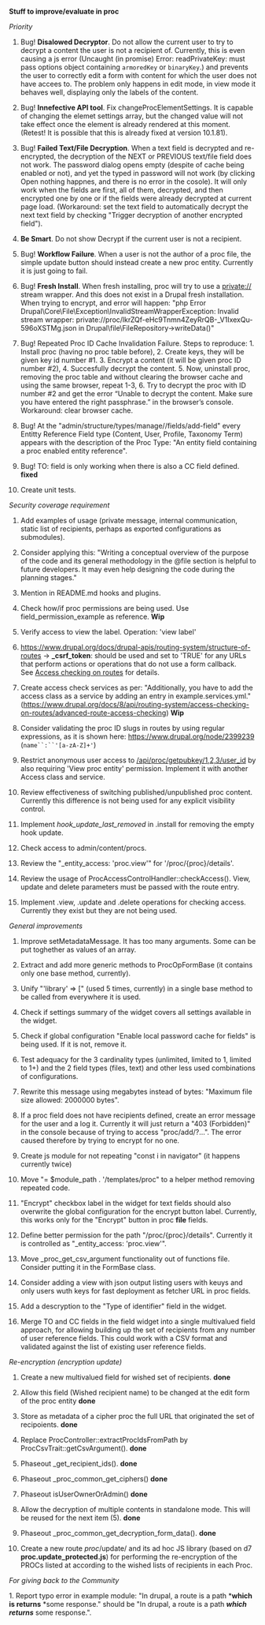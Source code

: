 **Stuff to improve/evaluate in proc**

*Priority*

1.  Bug! **Disalowed Decryptor**. Do not allow the current user to try to decrypt a content the user is not a recipient of. Currently, this is even causing a js error (Uncaught (in promise) Error: readPrivateKey: must pass options object containing `armoredKey` or `binaryKey`.) and prevents the user to correctly edit a form with content for which the user does not have accees to. The problem only happens in edit mode, in view mode it behaves well, displaying only the labels of the content.

2.  Bug! **Innefective API tool**. Fix changeProcElementSettings. It is capable of changing the elemet settings array, but the changed value will not take effect once the element is already rendered at this moment. (Retest! It is possible that this is already fixed at version 10.1.81).

3.  Bug! **Failed Text/File Decryption**. When a text field is decrypted and re-encrypted, the decryption of the NEXT or PREVIOUS text/file field does not work. The password dialog opens empty (despite of cache being enabled or not), and yet the typed in password will not work (by clicking Open nothing happnes, and there is no error in the cosole). It will only work when the fields are first, all of them, decrypted, and then encrypted one by one or if the fields were already decrypted at current page load. (Workaround: set the text field to automatically decrypt the next text field by checking "Trigger decryption of another encrypted field").

4.  **Be Smart**. Do not show Decrypt if the current user is not a recipient.

5.  Bug! **Workflow Failure**. When a user is not the author of a proc file, the simple update button should instead create a new proc entity. Currently it is just going to fail.

6.  Bug! **Fresh Install**. When fresh installing, proc will try to use a <private://> stream wrapper. And this does not exist in a Drupal fresh installation. When trying to encrypt, and error will happen: "php Error Drupal\Core\File\Exception\InvalidStreamWrapperException: Invalid stream wrapper: private://proc/lkrZQf-eHc9Tnmn4ZeyRrQB-_V1IxexQu-596oXSTMg.json in Drupal\file\FileRepository→writeData()"

7. Bug! Repeated Proc ID Cache Invalidation Failure. Steps to reproduce: 1. Install proc (having no proc table before), 2. Create keys, they will be given key id number #1. 3. Encrypt a content (it will be given proc ID number #2), 4. Succesfully decrypt the content. 5. Now, uninstall proc, removing the proc table and without clearing the browser cache and using the same browser, repeat 1-3, 6. Try to decrypt the proc with ID number #2 and get the error “Unable to decrypt the content. Make sure you have entered the right passphrase.” in the browser’s console. Workaround: clear browser cache.

8. Bug! At the "admin/structure/types/manage/<type>/fields/add-field" every Entitty Reference Field type (Content, User, Profile, Taxonomy Term) appears with the description of the Proc Type: "An entity field containing a proc enabled entity reference".

9. Bug! TO: field is only working when there is also a CC field defined. **fixed**

10. Create unit tests.

*Security coverage requirement*

1.  Add examples of usage (private message, internal communication, static list of recipients, perhaps as exported configurations as submodules).

2.  Consider applying this: "Writing a conceptual overview of the purpose of the code and its general methodology in the @file section is helpful to future developers. It may even help designing the code during the planning stages."

3.  Mention in README.md hooks and plugins.

4.  Check how/if proc permissions are being used. Use field_permission_example as reference. **Wip**

5.  Verify access to view the label. Operation: 'view label'

6.  <https://www.drupal.org/docs/drupal-apis/routing-system/structure-of-routes> → **_csrf_token**: should be used and set to 'TRUE' for any URLs that perform actions or operations that do not use a form callback. See [Access checking on routes](https://drupal.org/node/3048359) for details.

7.  Create access check services as per: "Additionally, you have to add the access class as a service by adding an entry in example.services.yml." (<https://www.drupal.org/docs/8/api/routing-system/access-checking-on-routes/advanced-route-access-checking>) **Wip**

8.  Consider validating the proc ID slugs in routes by using regular expressions, as it is shown here: <https://www.drupal.org/node/2399239> (`name``:``'[a-zA-Z]+'`)

9.  Restrict anonymous user access to [/api/proc/getpubkey/1,2,3/user_id](http://127.0.0.1:8181/proclab/proclab/web/api/proc/getpubkey/1,2,3/user_id) by also requiring 'View proc entity' permission. Implement it with another Access class and service.

10. Review effectiveness of switching published/unpublished proc content. Currently this difference is not being used for any explicit visibility control.

11. Implement *hook_update_last_removed* in .install for removing the empty hook update.

12. Check access to admin/content/procs.

13. Review the "_entity_access: 'proc.view'" for '/proc/{proc}/details'.

14. Review the usage of ProcAccessControlHandler::checkAccess(). View, update and delete parameters must be passed with the route entry.

15. Implement .view, .update and .delete operations for checking access. Currently they exist but they are not being used.

*General improvements*

1.  Improve setMetadataMessage. It has too many arguments. Some can be put toghether as values of an array.

2.  Extract and add more generic methods to ProcOpFormBase (it contains only one base method, currently).

3.  Unify "'library' => [" (used 5 times, currently) in a single base method to be called from everywhere it is used.

4.  Check if settings summary of the widget covers all settings available in the widget.

5.  Check if global configuration "Enable local password cache for fields" is being used. If it is not, remove it.

6.  Test adequacy for the 3 cardinality types (unlimited, limited to 1, limited to 1+) and the 2 field types (files, text) and other less used combinations of configurations.

7.  Rewrite this message using megabytes instead of bytes: "Maximum file size allowed: 2000000 bytes".

8.  If a proc field does not have recipients defined, create an error message for the user and a log it. Currently it will just return a "403 (Forbidden)" in the console because of trying to access "proc/add/?...". The error caused therefore by trying to encrypt for no one.

9.  Create js module for not repeating "const i in navigator" (it happens currently twice)

10. Move "= $module_path . '/templates/proc" to a helper method removing repeated code.

11. "Encrypt" checkbox label in the widget for text fields should also overwrite the global configuration for the encrypt button label. Currently, this works only for the "Encrypt" button in proc **file** fields.

12. Define better permission for the path "/proc/{proc}/details". Currently it is controlled as "_entity_access: 'proc.view'".

13. Move _proc_get_csv_argument functionality out of functions file. Consider putting it in the FormBase class.

14. Consider adding a view with json output listing users with keuys and only users wuth keys for fast deployment as fetcher URL in proc fields.

15. Add a descryption to the "Type of identifier" field in the widget.

16. Merge TO and CC fields in the field widget into a single multivalued field approach, for allowing building up the set of recipients from any number of user reference fields. This could work with a CSV format and validated against the list of existing user reference fields.

*Re-encryption (encryption update)*

1.  Create a new multivalued field for wished set of recipients. **done**

2.  Allow this field (Wished recipient name) to be changed at the edit form of the proc entity **done**

3.  Store as metadata of a cipher proc the full URL that originated the set of recipoients. **done**

4.  Replace ProcController::extractProcIdsFromPath by ProcCsvTrait::getCsvArgument(). **done**

5.  Phaseout _get_recipient_ids(). **done**

6.  Phaseout _proc_common_get_ciphers() **done**

7.  Phaseout isUserOwnerOrAdmin() **done**

8.  Allow the decryption of multiple contents in standalone mode. This will be reused for the next item (5). **done**

9.  Phaseout _proc_common_get_decryption_form_data(). **done**

10.  Create a new route *proc*/update/<proc-IDs-CSV> and its ad hoc JS library (based on d7 **proc.update_protected.js**) for performing the re-encryption of the PROCs listed at <proc IDs CSV> according to the wished lists of recipients in each Proc.
 
*For giving back to the Community*

1\. Report typo error in example module: "In drupal, a route is a path ***which is returns** *some response." should be "In drupal, a route is a path ***which returns*** some response.".
